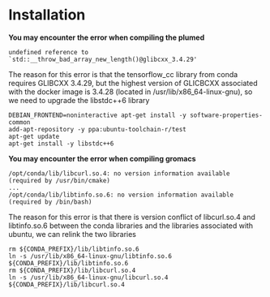 # Installation
**You may encounter the error when compiling the plumed**
```
undefined reference to `std::__throw_bad_array_new_length()@glibcxx_3.4.29'
```
The reason for this error is that the tensorflow_cc library from conda requires GLIBCXX 3.4.29, but the highest version of GLICBCXX associated with the docker image is 3.4.28 (located in /usr/lib/x86_64-linux-gnu), so we need to upgrade the libstdc++6 library
```
DEBIAN_FRONTEND=noninteractive apt-get install -y software-properties-common
add-apt-repository -y ppa:ubuntu-toolchain-r/test
apt-get update
apt-get install -y libstdc++6
```

**You may encounter the error when compiling gromacs**
```
/opt/conda/lib/libcurl.so.4: no version information available (required by /usr/bin/cmake)
...
/opt/conda/lib/libtinfo.so.6: no version information available (required by /bin/bash)
```
The reason for this error is that there is version conflict of libcurl.so.4 and libtinfo.so.6 between the conda libraries and the libraries associated with ubuntu, we can relink the two libraries
```
rm ${CONDA_PREFIX}/lib/libtinfo.so.6
ln -s /usr/lib/x86_64-linux-gnu/libtinfo.so.6 ${CONDA_PREFIX}/lib/libtinfo.so.6
rm ${CONDA_PREFIX}/lib/libcurl.so.4
ln -s /usr/lib/x86_64-linux-gnu/libcurl.so.4 ${CONDA_PREFIX}/lib/libcurl.so.4
```